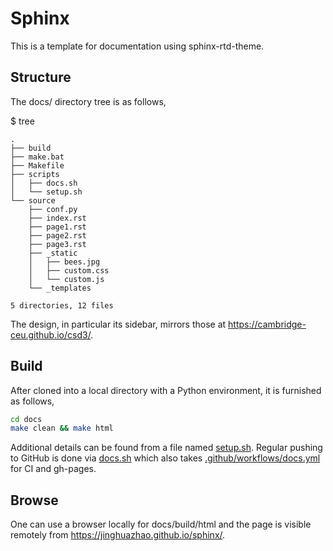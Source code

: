 # Sphinx

This is a template for documentation using sphinx-rtd-theme.

## Structure

The docs/ directory tree is as follows,

$ tree

```
.
├── build
├── make.bat
├── Makefile
├── scripts
│   ├── docs.sh
│   └── setup.sh
└── source
    ├── conf.py
    ├── index.rst
    ├── page1.rst
    ├── page2.rst
    ├── page3.rst
    ├── _static
    │   ├── bees.jpg
    │   ├── custom.css
    │   └── custom.js
    └── _templates

5 directories, 12 files
```

The design, in particular its sidebar, mirrors those at <https://cambridge-ceu.github.io/csd3/>.

## Build

After cloned into a local directory with a Python environment, it is furnished as follows,

```bash
cd docs
make clean && make html
```

Additional details can be found from a file named [setup.sh](docs/scripts/setup.sh). Regular pushing to GitHub is done via [docs.sh](docs/scripts/docs.sh) which also takes [.github/workflows/docs.yml](.github/workflows/docs.yml) for CI and gh-pages.

## Browse

One can use a browser locally for docs/build/html and the page is visible remotely from <https://jinghuazhao.github.io/sphinx/>.
